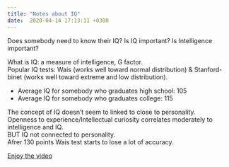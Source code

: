 ```yaml
---
title: "Notes about IQ"
date:  2020-04-14 17:13:11 +0300
---
```



Does somebody need to know their IQ?
Is IQ important?
Is Intelligence important?

What is IQ: a measure of intelligence, G factor.  
Popular IQ tests: Wais (works well toward normal distribution) & Stanford-binet (works well toward extreme and low distribution).  
* Average IQ for somebody who graduates high school: 105
* Average IQ for somebody who graduates college: 115

The concept of IQ doesn’t seem to linked to close to personality.  
Openness to experience/Intellectual curiosity correlates moderately to intelligence and IQ.  
BUT IQ not connected to personality.  
Afrer 130 points Wais test starts to lose a lot of accuracy. 

[Enjoy the video](https://www.youtube.com/watch?v=NPEC-bDB6sQ)

